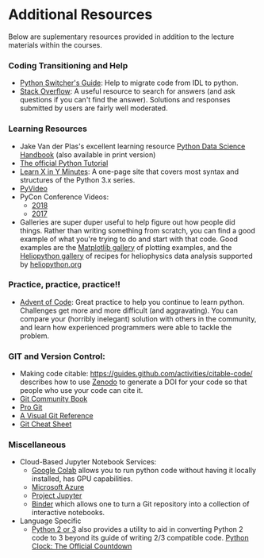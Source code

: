 # Additional Resources

Below are suplementary resources provided in addition to the lecture materials within the courses.


### Coding Transitioning and Help
* [Python Switcher's Guide](http://www.astrobetter.com/wiki/Python+Switchers+Guide):  Help to migrate code from IDL to python.
* [Stack Overflow](http://https://stackoverflow.com/): A useful resource to search for answers (and ask questions if you can't find the answer). Solutions and responses submitted by users are fairly well moderated.  

### Learning Resources
* Jake Van der Plas's excellent learning resource [Python Data Science Handbook](http://jakevdp.github.io/PythonDataScienceHandbook/) (also available in print version)
* [The official Python Tutorial](http://docs.python.org/3/tutorial/index.html)
* [Learn X in Y Minutes](http://learnxinyminutes.com/docs/python3/): A one-page site that covers most syntax and structures of the Python 3.x series.
* [PyVideo](http://pyvideo.org)
* PyCon Conference Videos:
  * [2018](http://www.youtube.com/channel/UCsX05-2sVSH7Nx3zuk3NYuQ)
  * [2017](https://www.youtube.com/channel/UCrJhliKNQ8g0qoE_zvL8eVg)
* Galleries are super duper useful to help figure out how people did things. Rather than writing something from scratch, you can find a good example of what you're trying to do and start with that code.  Good examples are the [Matplotlib gallery](https://matplotlib.org/gallery.html) of plotting examples, and the [Heliopython gallery](http://heliopython.org/gallery/generated/gallery/index.html) of recipes for heliophysics data analysis supported by [heliopython.org](http://heliopython.org)

### Practice, practice, practice!!
* [Advent of Code](https://adventofcode.com/): Great practice to help you continue to learn python.  Challenges get more and more 
difficult (and aggravating).  You can compare your (horribly inelegant) solution with others in the community, and learn how experienced programmers were able to tackle the problem.

### GIT and Version Control:
* Making code citable:  https://guides.github.com/activities/citable-code/ describes how to use [Zenodo](https://zenodo.org/) to generate a DOI for your code so that people who use your code can cite it. 
* [Git Community Book](http://book.git-scm.com/)
* [Pro Git](http://progit.org/book/)
* [A Visual Git Reference](http://marklodato.github.io/visual-git-guide/index-en.html)
* [Git Cheat Sheet](https://education.github.com/git-cheat-sheet-education.pdf)

### Miscellaneous
* Cloud-Based Jupyter Notebook Services:
  * [Google Colab](https://colab.research.google.com/) allows you to run python code without having it locally installed, has GPU capabilities.
  * [Microsoft Azure](http://notebooks.azure.com)
  * [Project Jupyter](http://jupyter.org/try)
  * [Binder](http://mybinder.org) which allows one to turn a Git repository into a collection of interactive notebooks.
* Language Specific
  * [Python 2 or 3](http://python-future.org/) also provides a utility to aid in converting Python 2 code to 3 beyond its guide of writing 2/3 compatible code. [Python Clock: The Official Countdown](http://pythonclock.org)

